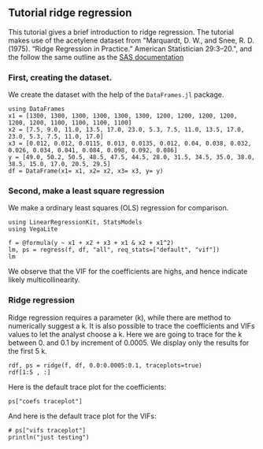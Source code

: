 ## Tutorial ridge regression

This tutorial gives a brief introduction to ridge regression. The tutorial makes use of the acetylene dataset from "Marquardt, D. W., and Snee, R. D. (1975). “Ridge Regression in Practice.” American Statistician 29:3–20.", and the follow the same outline as the [SAS documentation](https://documentation.sas.com/doc/en/statug/15.2/statug_reg_examples05.htm)

### First, creating the dataset.

We create the dataset with the help of the `DataFrames.jl` package.

```@example ridgeregression
using DataFrames
x1 = [1300, 1300, 1300, 1300, 1300, 1300, 1200, 1200, 1200, 1200, 1200, 1200, 1100, 1100, 1100, 1100]
x2 = [7.5, 9.0, 11.0, 13.5, 17.0, 23.0, 5.3, 7.5, 11.0, 13.5, 17.0, 23.0, 5.3, 7.5, 11.0, 17.0]
x3 = [0.012, 0.012, 0.0115, 0.013, 0.0135, 0.012, 0.04, 0.038, 0.032, 0.026, 0.034, 0.041, 0.084, 0.098, 0.092, 0.086]
y = [49.0, 50.2, 50.5, 48.5, 47.5, 44.5, 28.0, 31.5, 34.5, 35.0, 38.0, 38.5, 15.0, 17.0, 20.5, 29.5]
df = DataFrame(x1= x1, x2= x2, x3= x3, y= y)

```

### Second, make a least square regression

We make a ordinary least squares (OLS) regression for comparison.

```@example ridgeregression
using LinearRegressionKit, StatsModels
using VegaLite

f = @formula(y ~ x1 + x2 + x3 + x1 & x2 + x1^2)
lm, ps = regress(f, df, "all", req_stats=["default", "vif"])
lm
```

We observe that the VIF for the coefficients are highs, and hence indicate likely multicollinearity.

### Ridge regression

Ridge regression requires a parameter (k), while there are method to numerically suggest a k. It is also possible to trace the coefficients and VIFs values to let the analyst choose a k. Here we are going to trace for the k between 0. and 0.1 by increment of 0.0005. We display only the results for the first 5 k.

```@example ridgeregression
rdf, ps = ridge(f, df, 0.0:0.0005:0.1, traceplots=true)
rdf[1:5 , :]
```

Here is the default trace plot for the coefficients:
```@example ridgeregression
ps["coefs traceplot"]
```

And here is the default trace plot for the VIFs:
```@example ridgeregression
# ps["vifs traceplot"]
println("just testing")
```
